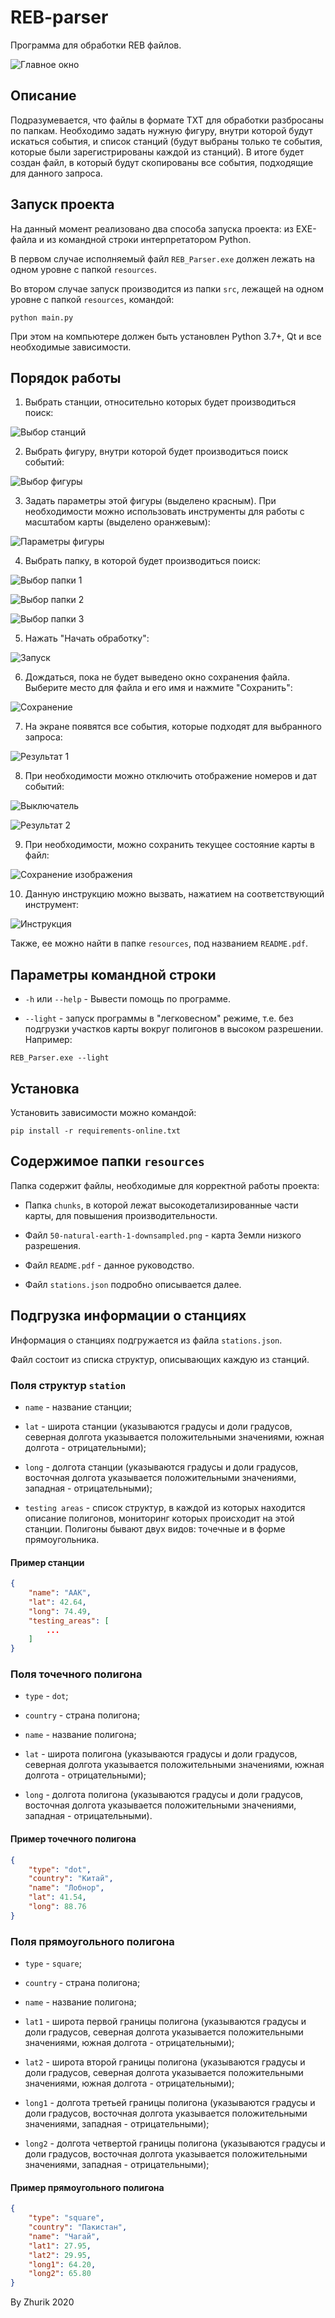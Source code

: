 # REB-parser

Программа для обработки REB файлов.

![Главное окно](./static/main.png)

## Описание

Подразумевается, что файлы в формате TXT для обработки разбросаны по папкам. Необходимо задать нужную фигуру, внутри которой будут искаться события, и список станций (будут выбраны только те события, которые были зарегистрированы каждой из станций). В итоге будет создан файл, в который будут скопированы все события, подходящие для данного запроса.

## Запуск проекта

На данный момент реализовано два способа запуска проекта: из EXE-файла и из командной строки интерпретатором Python.

В первом случае исполняемый файл `REB_Parser.exe` должен лежать на одном уровне с папкой `resources`.

Во втором случае запуск производится из папки `src`, лежащей на одном уровне с папкой `resources`, командой:

```text
python main.py
```

При этом на компьютере должен быть установлен Python 3.7+, Qt и все необходимые зависимости.

## Порядок работы

1. Выбрать станции, относительно которых будет производиться поиск:

![Выбор станций](./static/stations.png)

2. Выбрать фигуру, внутри которой будет производиться поиск событий:

![Выбор фигуры](./static/figures.png)

3. Задать параметры этой фигуры (выделено красным). При необходимости можно использовать инструменты для работы с масштабом карты (выделено оранжевым):

![Параметры фигуры](./static/parameters.png)

4. Выбрать папку, в которой будет производиться поиск:

![Выбор папки 1](./static/folder1.png)

![Выбор папки 2](./static/folder2.png)

 ![Выбор папки 3](./static/folder3.png)

5. Нажать "Начать обработку":

![Запуск](./static/start.png)

6. Дождаться, пока не будет выведено окно сохранения файла. Выберите место для файла и его имя и нажмите "Сохранить":

![Сохранение](./static/save.png)

7. На экране появятся все события, которые подходят для выбранного запроса: 

![Результат 1](./static/result1.png)

8. При необходимости можно отключить отображение номеров и дат событий:

![Выключатель](./static/toggle.png)

![Результат 2](./static/result2.png)

9. При необходимости, можно сохранить текущее состояние карты в файл:

![Сохранение изображения](./static/image.png)

10. Данную инструкцию можно вызвать, нажатием на соответствующий инструмент: 

![Инструкция](./static/instruction.png)

Также, ее можно найти в папке `resources`, под названием `README.pdf`.

## Параметры командной строки

- `-h` или `--help` - Вывести помощь по программе.

- `--light` - запуск программы в "легковесном" режиме, т.е. без подгрузки участков карты вокруг полигонов в высоком разрешении. Например:

```text
REB_Parser.exe --light
```

## Установка

Установить зависимости можно командой:

```text
pip install -r requirements-online.txt
```

## Содержимое папки `resources`

Папка содержит файлы, необходимые для корректной работы проекта:

- Папка `chunks`, в которой лежат высокодетализированные части карты, для повышения производительности.

- Файл `50-natural-earth-1-downsampled.png` - карта Земли низкого разрешения.

- Файл `README.pdf` - данное руководство.

- Файл `stations.json` подробно описывается далее.

## Подгрузка информации о станциях

Информация о станциях подгружается из файла `stations.json`.

Файл состоит из списка структур, описывающих каждую из станций.

### Поля структур `station`

- `name` - название станции;

- `lat` - широта станции (указываются градусы и доли градусов, северная долгота указывается положительными значениями, южная долгота - отрицательными);

- `long` - долгота станции (указываются градусы и доли градусов, восточная долгота указывается положительными значениями, западная - отрицательными);

- `testing areas` - список структур, в каждой из которых находится описание полигонов, мониторинг которых происходит на этой станции. Полигоны бывают двух видов: точечные и в форме прямоугольника.

#### Пример станции

```json
{
    "name": "AAK",
    "lat": 42.64,
    "long": 74.49,
    "testing_areas": [
        ...
    ]
}
```

### Поля точечного полигона

- `type` - `dot`;

- `country` - страна полигона;

- `name` - название полигона;

- `lat` - широта полигона (указываются градусы и доли градусов, северная долгота указывается положительными значениями, южная долгота - отрицательными);

- `long` - долгота полигона (указываются градусы и доли градусов, восточная долгота указывается положительными значениями, западная - отрицательными).

#### Пример точечного полигона

```json
{
    "type": "dot",
    "country": "Китай",
    "name": "Лобнор",
    "lat": 41.54,
    "long": 88.76
}
```

### Поля прямоугольного полигона

- `type` - `square`;

- `country` - страна полигона;

- `name` - название полигона;

- `lat1` - широта первой границы полигона (указываются градусы и доли градусов, северная долгота указывается положительными значениями, южная долгота - отрицательными);

- `lat2` - широта второй границы полигона (указываются градусы и доли градусов, северная долгота указывается положительными значениями, южная долгота - отрицательными);

- `long1` - долгота третьей границы полигона (указываются градусы и доли градусов, восточная долгота указывается положительными значениями, западная - отрицательными);

- `long2` - долгота четвертой границы полигона (указываются градусы и доли градусов, восточная долгота указывается положительными значениями, западная - отрицательными);

#### Пример прямоугольного полигона

```json
{
    "type": "square",
    "country": "Пакистан",
    "name": "Чагай",
    "lat1": 27.95,
    "lat2": 29.95,
    "long1": 64.20,
    "long2": 65.80
}
```

By Zhurik 2020
